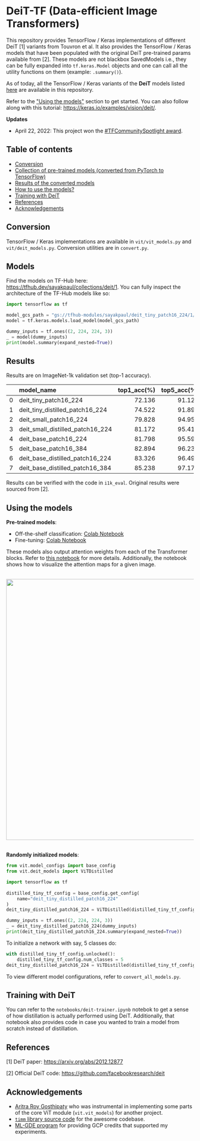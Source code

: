 # DeiT-TF (Data-efficient Image Transformers)

This repository provides TensorFlow / Keras implementations of different DeiT
[1] variants from Touvron et al. It also provides the TensorFlow / Keras models that have been
populated with the original DeiT pre-trained params available from [2]. These
models are not blackbox SavedModels i.e., they can be fully expanded into `tf.keras.Model`
objects and one can call all the utility functions on them (example: `.summary()`).

As of today, all the TensorFlow / Keras variants of the **DeiT** models listed
[here](https://github.com/facebookresearch/deit#model-zoo) are available in this
repository.

Refer to the ["Using the models"](https://github.com/sayakpaul/deit-tf#using-the-models)
section to get started. You can also follow along with this tutorial: https://keras.io/examples/vision/deit/.

**Updates**

* April 22, 2022: This project won the [#TFCommunitySpotlight award](https://twitter.com/TensorFlow/status/1516869315517198337).

## Table of contents

* [Conversion](https://github.com/sayakpaul/deit-tf#conversion)
* [Collection of pre-trained models (converted from PyTorch to TensorFlow)](https://github.com/sayakpaul/deit-tf#models)
* [Results of the converted models](https://github.com/sayakpaul/deit-tf#results)
* [How to use the models?](https://github.com/sayakpaul/deit-tf#using-the-models)
* [Training with DeiT](https://github.com/sayakpaul/deit-tf#training-with-deit)
* [References](https://github.com/sayakpaul/deit-tf#references)
* [Acknowledgements](https://github.com/sayakpaul/deit-tf#acknowledgements)

## Conversion

TensorFlow / Keras implementations are available in `vit/vit_models.py` and `vit/deit_models.py`.
Conversion utilities are in `convert.py`.

## Models

Find the models on TF-Hub here: https://tfhub.dev/sayakpaul/collections/deit/1. You can fully inspect the
architecture of the TF-Hub models like so:

```py
import tensorflow as tf

model_gcs_path = "gs://tfhub-modules/sayakpaul/deit_tiny_patch16_224/1/uncompressed"
model = tf.keras.models.load_model(model_gcs_path)

dummy_inputs = tf.ones((2, 224, 224, 3))
_ = model(dummy_inputs)
print(model.summary(expand_nested=True))
```

## Results

Results are on ImageNet-1k validation set (top-1 accuracy). 

|    | **model_name**                   |   **top1_acc(%)** |   **top5_acc(%)** |   **orig_top1_acc(%)** |   **orig_top5_acc(%)** |
|---:|:---------------------------------|--------------:|--------------:|-------------------:|-------------------:|
|  0 | deit_tiny_patch16_224            |        72.136 |        91.128 |               72.2 |               91.1 |
|  1 | deit_tiny_distilled_patch16_224  |        74.522 |        91.896 |               74.5 |               91.9 |
|  2 | deit_small_patch16_224           |        79.828 |        94.954 |               79.9 |               95   |
|  3 | deit_small_distilled_patch16_224 |        81.172 |        95.414 |               81.2 |               95.4 |
|  4 | deit_base_patch16_224            |        81.798 |        95.592 |               81.8 |               95.6 |
|  5 | deit_base_patch16_384            |        82.894 |        96.234 |               82.9 |               96.2 |
|  6 | deit_base_distilled_patch16_224  |        83.326 |        96.496 |               83.4 |               96.5 |
|  7 | deit_base_distilled_patch16_384  |        85.238 |        97.172 |               85.2 |               97.2 |

Results can be verified with the code in `i1k_eval`. Original results were sourced from [2].


## Using the models

**Pre-trained models**:

* Off-the-shelf classification: [Colab Notebook](https://colab.research.google.com/github/sayakpaul/deit-tf/blob/main/notebooks/classification.ipynb)
* Fine-tuning: [Colab Notebook](https://colab.research.google.com/github/sayakpaul/deit-tf/blob/main/notebooks/finetune.ipynb)

These models also output attention weights from each of the Transformer blocks.
Refer to [this notebook](https://colab.research.google.com/github/sayakpaul/deit-tf/blob/main/notebooks/classification.ipynb)
for more details. Additionally, the notebook shows how to visualize the attention maps for a given image.

<br>

<div align=center>
 <img src="https://i.ibb.co/hHzggDr/attention-map.png" width=700/>
</div>

<br>
 
**Randomly initialized models**:
 
```py
from vit.model_configs import base_config
from vit.deit_models import ViTDistilled

import tensorflow as tf
 
distilled_tiny_tf_config = base_config.get_config(
    name="deit_tiny_distilled_patch16_224"
)
deit_tiny_distilled_patch16_224 = ViTDistilled(distilled_tiny_tf_config)

dummy_inputs = tf.ones((2, 224, 224, 3))
_ = deit_tiny_distilled_patch16_224(dummy_inputs)
print(deit_tiny_distilled_patch16_224.summary(expand_nested=True))
```

To initialize a network with say, 5 classes do:

```py
with distilled_tiny_tf_config.unlocked():
    distilled_tiny_tf_config.num_classes = 5
deit_tiny_distilled_patch16_224 = ViTDistilled(distilled_tiny_tf_config)
```

To view different model configurations, refer to `convert_all_models.py`.


## Training with DeiT

You can refer to the `notebooks/deit-trainer.ipynb` notebok to get a sense of how distillation
is actually performed using DeiT. Additionally, that notebook also provides code in case you
wanted to train a model from scratch instead of distillation.
 

## References

[1] DeiT paper: https://arxiv.org/abs/2012.12877

[2] Official DeiT code: https://github.com/facebookresearch/deit

## Acknowledgements

* [Aritra Roy Gosthipaty](https://github.com/ariG23498) who was instrumental in implementing
some parts of the core ViT module (`vit.vit_models`) for another project.
* [`timm` library source code](https://github.com/rwightman/pytorch-image-models)
for the awesome codebase.
* [ML-GDE program](https://developers.google.com/programs/experts/) for
providing GCP credits that supported my experiments.
